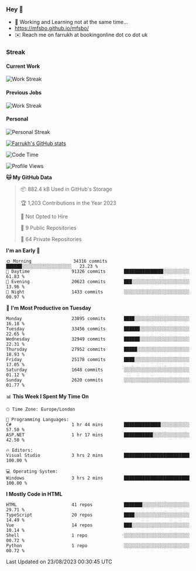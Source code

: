 ### Hey 👋

- 🏃 Working and Learning not at the same time...
- https://mfsbo.github.io/mfsbo/
- ✉️ Reach me on farrukh at bookingonline dot co dot uk

### Streak
#### Current Work
![Work Streak](https://streak-stats.demolab.com/?user=mfsbo)
#### Previous Jobs
![Work Streak](https://streak-stats.demolab.com/?user=farrukhcw)
#### Personal
![Personal Streak](https://streak-stats.demolab.com/?user=farrukhsubhani)

[![Farrukh's GitHub stats](https://github-readme-stats.vercel.app/api?username=mfsbo&hide=stars&count_private=true)](https://github.com/mfsbo/)

<!--START_SECTION:waka-->
![Code Time](http://img.shields.io/badge/Code%20Time-383%20hrs%2058%20mins-blue)

![Profile Views](http://img.shields.io/badge/Profile%20Views-0-blue)

**🐱 My GitHub Data** 

> 📦 882.4 kB Used in GitHub's Storage 
 > 
> 🏆 1,203 Contributions in the Year 2023
 > 
> 🚫 Not Opted to Hire
 > 
> 📜 9 Public Repositories 
 > 
> 🔑 64 Private Repositories 
 > 
**I'm an Early 🐤** 

```text
🌞 Morning                34316 commits       ██████░░░░░░░░░░░░░░░░░░░   23.23 % 
🌆 Daytime                91326 commits       ███████████████░░░░░░░░░░   61.83 % 
🌃 Evening                20623 commits       ███░░░░░░░░░░░░░░░░░░░░░░   13.96 % 
🌙 Night                  1433 commits        ░░░░░░░░░░░░░░░░░░░░░░░░░   00.97 % 
```
📅 **I'm Most Productive on Tuesday** 

```text
Monday                   23895 commits       ████░░░░░░░░░░░░░░░░░░░░░   16.18 % 
Tuesday                  33456 commits       ██████░░░░░░░░░░░░░░░░░░░   22.65 % 
Wednesday                32949 commits       ██████░░░░░░░░░░░░░░░░░░░   22.31 % 
Thursday                 27952 commits       █████░░░░░░░░░░░░░░░░░░░░   18.93 % 
Friday                   25178 commits       ████░░░░░░░░░░░░░░░░░░░░░   17.05 % 
Saturday                 1648 commits        ░░░░░░░░░░░░░░░░░░░░░░░░░   01.12 % 
Sunday                   2620 commits        ░░░░░░░░░░░░░░░░░░░░░░░░░   01.77 % 
```


📊 **This Week I Spent My Time On** 

```text
🕑︎ Time Zone: Europe/London

💬 Programming Languages: 
C#                       1 hr 44 mins        ██████████████░░░░░░░░░░░   57.50 % 
ASP.NET                  1 hr 17 mins        ███████████░░░░░░░░░░░░░░   42.50 % 

🔥 Editors: 
Visual Studio            3 hrs 2 mins        █████████████████████████   100.00 % 

💻 Operating System: 
Windows                  3 hrs 2 mins        █████████████████████████   100.00 % 
```

**I Mostly Code in HTML** 

```text
HTML                     41 repos            ███████░░░░░░░░░░░░░░░░░░   29.71 % 
TypeScript               20 repos            ████░░░░░░░░░░░░░░░░░░░░░   14.49 % 
Vue                      14 repos            ███░░░░░░░░░░░░░░░░░░░░░░   10.14 % 
Shell                    1 repo              ░░░░░░░░░░░░░░░░░░░░░░░░░   00.72 % 
Python                   1 repo              ░░░░░░░░░░░░░░░░░░░░░░░░░   00.72 % 
```




 Last Updated on 23/08/2023 00:30:45 UTC
<!--END_SECTION:waka-->
<!--
**mfsbo/mfsbo** is a ✨ _special_ ✨ repository because its `README.md` (this file) appears on your GitHub profile.

Here are some ideas to get you started:

- 🔭 I’m currently working on ...
- 🌱 I’m currently learning ...
- 👯 I’m looking to collaborate on ...
- 🤔 I’m looking for help with ...
- 💬 Ask me about ...
- 📫 How to reach me: ...
- 😄 Pronouns: ...
- ⚡ Fun fact: ...
-->
